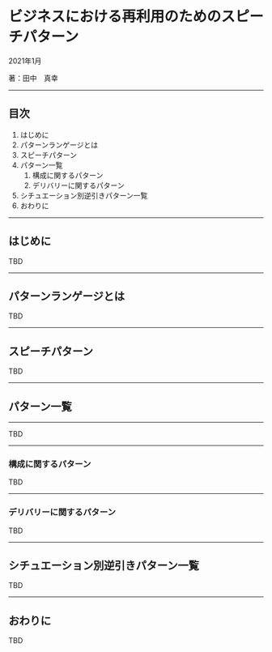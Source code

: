 # ビジネスにおける再利用のためのスピーチパターン
  
2021年1月
  
著：田中　真幸
  
---
  
## 目次
  
1. はじめに
1. パターンランゲージとは
1. スピーチパターン
1. パターン一覧
    1. 構成に関するパターン
    1. デリバリーに関するパターン
1. シチュエーション別逆引きパターン一覧
1. おわりに
  
---
    
## はじめに
  
TBD
  
---
  
## パターンランゲージとは
  
TBD
  
---
  
## スピーチパターン

TBD

---  
  
## パターン一覧
  
---
  
TBD
  
---
  
### 構成に関するパターン
  
TBD
  
---
  
### デリバリーに関するパターン
  
TBD
  
---
  
## シチュエーション別逆引きパターン一覧
  
TBD
  
---
  
## おわりに
  
TBD
